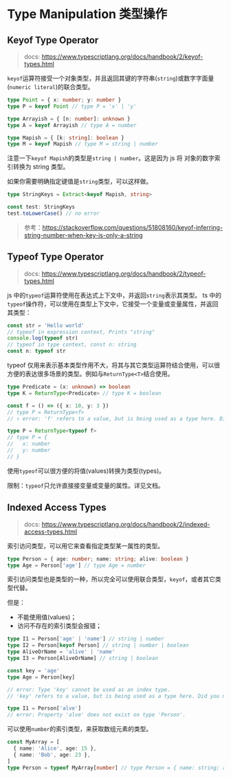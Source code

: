 # Type Manipulation 类型操作

## Keyof Type Operator

> docs: https://www.typescriptlang.org/docs/handbook/2/keyof-types.html

`keyof`运算符接受一个对象类型，并且返回其键的字符串(`string`)或数字字面量(`numeric literal`)的联合类型。

```typescript
type Point = { x: number; y: number }
type P = keyof Point // type P = 'x' | 'y'

type Arrayish = { [n: number]: unknown }
type A = keyof Arrayish // type A = number

type Mapish = { [k: string]: boolean }
type M = keyof Mapish // type M = string | number
```

注意一下`keyof Mapish`的类型是`string | number`。这是因为 js 将 对象的数字索引转换为 string 类型。

如果你需要明确指定键值是`string`类型，可以这样做。

```typescript
type StringKeys = Extract<keyof Mapish, string>

const test: StringKeys
test.toLowerCase() // no error
```

> 参考：https://stackoverflow.com/questions/51808160/keyof-inferring-string-number-when-key-is-only-a-string

## Typeof Type Operator

> docs: https://www.typescriptlang.org/docs/handbook/2/typeof-types.html

js 中的`typeof`运算符使用在表达式上下文中，并返回`string`表示其类型。 ts 中的`typeof`操作符，可以使用在类型上下文中，它接受一个变量或变量属性，并返回其类型：

```typescript
const str = 'Hello world'
// typeof in expression context, Prints "string"
console.log(typeof str)
// typeof in type context, const n: string
const n: typeof str
```

typeof 仅用来表示基本类型作用不大，将其与其它类型运算符结合使用，可以很方便的表达很多场景的类型。例如与`ReturnType<T>`结合使用。

```typescript
type Predicate = (x: unknown) => boolean
type K = ReturnType<Predicate> // type K = boolean

const f = () => ({ x: 10, y: 3 })
// type P = ReturnType<f>
// ↑ error: 'f' refers to a value, but is being used as a type here. Did you mean 'typeof f'?

type P = ReturnType<typeof f>
// type P = {
//   x: number
//   y: number
// }
```

使用`typeof`可以很方便的将值(values)转换为类型(types)。

限制：`typeof`只允许直接接变量或变量的属性。详见文档。

## Indexed Access Types

> docs: https://www.typescriptlang.org/docs/handbook/2/indexed-access-types.html

索引访问类型，可以用它来查看指定类型某一属性的类型。

```typescript
type Person = { age: number; name: string; alive: boolean }
type Age = Person['age'] // type Age = number
```

索引访问类型也是类型的一种，所以完全可以使用联合类型，`keyof`，或者其它类型代替。

但是：

- 不能使用值(values)；
- 访问不存在的索引类型会报错；

```typescript
type I1 = Person['age' | 'name'] // string | number
type I2 = Person[keyof Person] // string | number | boolean
type AliveOrName = 'alive' | 'name'
type I3 = Person[AliveOrName] // string | boolean

const key = 'age'
type Age = Person[key]

// error: Type 'key' cannot be used as an index type.
// 'key' refers to a value, but is being used as a type here. Did you mean 'typeof key'?

type I1 = Person['alve']
// error: Property 'alve' does not exist on type 'Person'.
```

可以使用`number`的索引类型，来获取数组元素的类型。

```typescript
const MyArray = [
  { name: 'Alice', age: 15 },
  { name: 'Bob', age: 23 },
]
type Person = typeof MyArray[number] // type Person = { name: string; age: number; }
```
